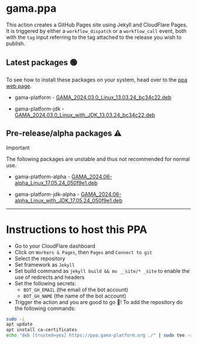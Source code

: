 # gama.ppa

This action creates a GitHub Pages site using Jekyll and CloudFlare Pages.
It is triggered by either a `workflow_dispatch` or a `workflow_call` event, both with the `tag` input referring to the tag attached to the release you wish to publish.

## Latest packages 🟢

To see how to install these packages on your system, head over to the [ppa web page](https://ppa.gama-platform.org).


- gama-platform - [GAMA_2024.03.0_Linux_13.03.24_bc34c22.deb](https://ppa.gama-platform.org/./GAMA_2024.03.0_Linux_13.03.24_bc34c22.deb.html)

- gama-platform-jdk - [GAMA_2024.03.0_Linux_with_JDK_13.03.24_bc34c22.deb](https://ppa.gama-platform.org/./GAMA_2024.03.0_Linux_with_JDK_13.03.24_bc34c22.deb.html)




## Pre-release/alpha packages ⚠️

> [!IMPORTANT]
> The following packages are unstable and thus not recommended for normal use.


- gama-platform-alpha - [GAMA_2024.06-alpha_Linux_17.05.24_050f9e1.deb](https://ppa.gama-platform.org/./GAMA_2024.06-alpha_Linux_17.05.24_050f9e1.deb.html)

- gama-platform-jdk-alpha - [GAMA_2024.06-alpha_Linux_with_JDK_17.05.24_050f9e1.deb](https://ppa.gama-platform.org/./GAMA_2024.06-alpha_Linux_with_JDK_17.05.24_050f9e1.deb.html)



- - -

# Instructions to host this PPA

- Go to your CloudFlare dashboard
- Click on `Workers & Pages`, then `Pages` and `Connect to git`
- Select the repository
- Set framework as `Jekyll`
- Set build command as `jekyll build && mv __site/* _site` to enable the use of redirects and headers
- Set the following secrets: 
    - `BOT_GH_EMAIL` (the email of the bot account)
    - `BOT_GH_NAME` (the name of the bot account)
- Trigger the action and you are good to go 🎉! To add the repository do the following commands:
```bash
sudo -i
apt update
apt install ca-certificates
echo "deb [trusted=yes] https://ppa.gama-platform.org ./" | sudo tee -a /etc/apt/sources.list
``` 